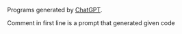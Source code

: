 Programs generated by [ChatGPT](https://chat.openai.com).

Comment in first line is a prompt that generated given code